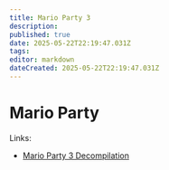 ```yaml
---
title: Mario Party 3
description: 
published: true
date: 2025-05-22T22:19:47.031Z
tags: 
editor: markdown
dateCreated: 2025-05-22T22:19:47.031Z
---
```


# Mario Party

Links:

- [Mario Party 3 Decompilation](https://github.com/mariopartyrd/marioparty3)

